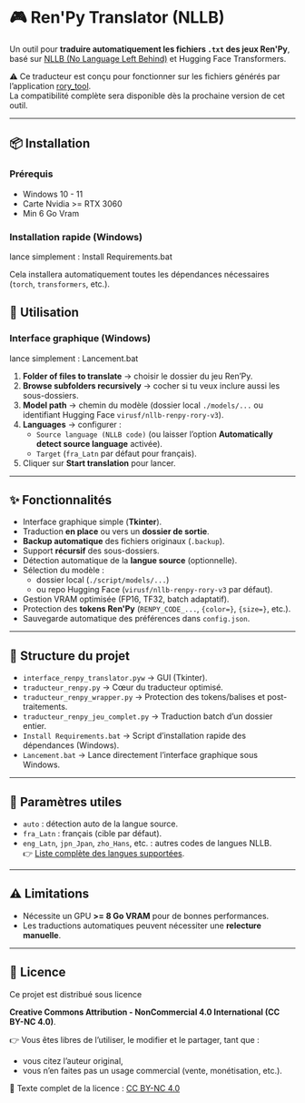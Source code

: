 # 🎮 Ren'Py Translator (NLLB)

Un outil pour **traduire automatiquement les fichiers `.txt` des jeux Ren'Py**, basé sur [NLLB (No Language Left Behind)](https://huggingface.co/facebook/nllb-200-distilled-600M) et Hugging Face Transformers.  

⚠️ Ce traducteur est conçu pour fonctionner sur les fichiers générés par l’application [rory_tool](https://github.com/Rory-Mercury-91/rory_tool).  
La compatibilité complète sera disponible dès la prochaine version de cet outil.

---

## 📦 Installation

### Prérequis
- Windows 10 - 11
- Carte Nvidia >= RTX 3060
- Min 6 Go Vram

### Installation rapide (Windows)
lance simplement : Install Requirements.bat

Cela installera automatiquement toutes les dépendances nécessaires (`torch`, `transformers`, etc.).

## 🚀 Utilisation

### Interface graphique (Windows)
lance simplement : Lancement.bat

1. **Folder of files to translate** → choisir le dossier du jeu Ren’Py.  
2. **Browse subfolders recursively** → cocher si tu veux inclure aussi les sous-dossiers.  
3. **Model path** → chemin du modèle (dossier local `./models/...` ou identifiant Hugging Face `virusf/nllb-renpy-rory-v3`).  
4. **Languages** → configurer :  
   - `Source language (NLLB code)` (ou laisser l’option **Automatically detect source language** activée).  
   - `Target` (`fra_Latn` par défaut pour français).  
5. Cliquer sur **Start translation** pour lancer.  


---

## ✨ Fonctionnalités
- Interface graphique simple (**Tkinter**).
- Traduction **en place** ou vers un **dossier de sortie**.
- **Backup automatique** des fichiers originaux (`.backup`).
- Support **récursif** des sous-dossiers.
- Détection automatique de la **langue source** (optionnelle).
- Sélection du modèle :
  - dossier local (`./script/models/...`)  
  - ou repo Hugging Face (`virusf/nllb-renpy-rory-v3` par défaut).
- Gestion VRAM optimisée (FP16, TF32, batch adaptatif).
- Protection des **tokens Ren'Py** (`RENPY_CODE_...`, `{color=}`, `{size=}`, etc.).
- Sauvegarde automatique des préférences dans `config.json`.

---

## 📁 Structure du projet
- `interface_renpy_translator.pyw` → GUI (Tkinter).
- `traducteur_renpy.py` → Cœur du traducteur optimisé.
- `traducteur_renpy_wrapper.py` → Protection des tokens/balises et post-traitements.
- `traducteur_renpy_jeu_complet.py` → Traduction batch d’un dossier entier.
- `Install Requirements.bat` → Script d’installation rapide des dépendances (Windows).
- `Lancement.bat` → Lance directement l’interface graphique sous Windows.

---

## 🔧 Paramètres utiles
- `auto` : détection auto de la langue source.
- `fra_Latn` : français (cible par défaut).
- `eng_Latn`, `jpn_Jpan`, `zho_Hans`, etc. : autres codes de langues NLLB.  
👉 [Liste complète des langues supportées](https://huggingface.co/facebook/nllb-200-distilled-600M).

---

## ⚠️ Limitations
- Nécessite un GPU **>= 8 Go VRAM** pour de bonnes performances.  
- Les traductions automatiques peuvent nécessiter une **relecture manuelle**.  

---

## 📜 Licence
Ce projet est distribué sous licence

**Creative Commons Attribution - NonCommercial 4.0 International (CC BY-NC 4.0)**.  


👉 Vous êtes libres de l’utiliser, le modifier et le partager, tant que :  
- vous citez l’auteur original,  
- vous n’en faites pas un usage commercial (vente, monétisation, etc.).  

📖 Texte complet de la licence : [CC BY-NC 4.0](https://creativecommons.org/licenses/by-nc/4.0/deed.fr)

